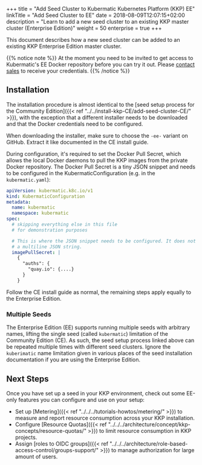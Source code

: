 +++
title = "Add Seed Cluster to Kubermatic Kubernetes Platform (KKP) EE"
linkTitle = "Add Seed Cluster to EE"
date = 2018-08-09T12:07:15+02:00
description = "Learn to add a new seed cluster to an existing KKP master cluster (Enterprise Edition)"
weight = 50
enterprise = true
+++

This document describes how a new seed cluster can be added to an existing KKP Enterprise Edition master cluster.

{{% notice note %}}
At the moment you need to be invited to get access to Kubermatic's EE Docker repository before you can try it out.
Please [contact sales](mailto:sales@kubermatic.com) to receive your credentials.
{{% /notice %}}

## Installation

The installation procedure is almost identical to the [seed setup process for the Community Edition]({{< ref "../../install-kkp-CE/add-seed-cluster-CE/" >}}),
with the exception that a different installer needs to be downloaded and that the Docker credentials need to be configured.

When downloading the installer, make sure to choose the `-ee-` variant on GitHub. Extract it like documented in the CE install
guide.

During configuration, it's required to set the Docker Pull Secret, which allows the local Docker daemons to pull the KKP
images from the private Docker repository. The Docker Pull Secret is a tiny JSON snippet and needs to be configured in the
KubermaticConfiguration (e.g. in the `kubermatic.yaml`):

```yaml
apiVersion: kubermatic.k8c.io/v1
kind: KubermaticConfiguration
metadata:
  name: kubermatic
  namespace: kubermatic
spec:
  # skipping everything else in this file
  # for demonstration purposes

  # This is where the JSON snippet needs to be configured. It does not need to be
  # a multiline JSON string.
  imagePullSecret: |
    {
      "auths": {
        "quay.io": {....}
      }
    }
```

Follow the CE install guide as normal, the remaining steps apply equally to the Enterprise Edition.

### Multiple Seeds

The Enterprise Edition (EE) supports running multiple seeds with arbitrary names, lifting the single seed (called `kubermatic`) limitation of the Community Edition (CE).
As such, the seed setup process linked above can be repeated multiple times with different seed clusters. Ignore the `kuberimatic` name limitation given
in various places of the seed installation documentation if you are using the Enterprise Edition.

## Next Steps

Once you have set up a seed in your KKP environment, check out some EE-only features you can configure and use on your setup:

- Set up [Metering]({{< ref "../../../tutorials-howtos/metering/" >}}) to measure and report resource consumption across your KKP installation.
- Configure [Resource Quotas]({{< ref "../../../architecture/concept/kkp-concepts/resource-quotas/" >}}) to limit resource consumption in KKP projects.
- Assign [roles to OIDC groups]({{< ref "../../../architecture/role-based-access-control/groups-support/" >}}) to manage authorization for large amount of users.
